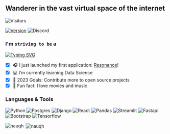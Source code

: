 ## Wanderer in the vast virtual space of the internet 

![Visitors](https://komarev.com/ghpvc/?username=nauqh&color=0ddfff&style=for-the-badge&label=PROFILE+VIEWS)

[![Version](https://img.shields.io/badge/nauqh-V2.0.0-blue?style=for-the-badge)](https://nauqh.github.io)
![Discord](https://img.shields.io/discord/574921006817476608.svg?label=Discord&logo=Discord&colorB=7289da&style=for-the-badge&logoColor=white)

### I'm `striving to be` a

[![Typing SVG](https://readme-typing-svg.demolab.com/?lines=Software+Engineer;Data+Engineer&color=64FFDA&background=0A192F&center=true)](https://git.io/typing-svg)

- [x] 🎧 I just launched my first application: [Resonance][resonance]!
- [x] :computer: I’m currently learning Data Science 
- [x] 📌 2023 Goals: Contribute more to open source projects
- [x] 📝 Fun fact: I love movies and music

### Languages & Tools

![Python](https://img.shields.io/badge/python%20-%2314354C.svg?&style=for-the-badge&logo=python&logoColor=white&colorB=0077b6)
![Postgres](https://img.shields.io/badge/postgres-%23316192.svg?style=for-the-badge&logo=postgresql&logoColor=white&colorB=5ab1bb)
![Django](https://img.shields.io/badge/django-%23092E20.svg?style=for-the-badge&logo=django&logoColor=white&colorB=a98467)
![React](https://img.shields.io/badge/react-%2320232a.svg?style=for-the-badge&logo=react&logoColor=white&colorB=a3b18a)
![Pandas](https://img.shields.io/badge/pandas-%23150458.svg?style=for-the-badge&logo=pandas&logoColor=white&colorB=a5c882)
![Streamlit](https://img.shields.io/badge/Streamlit%20-%2300599C.svg?&style=for-the-badge&logo=streamlit&colorB=f7dd72)
![Fastapi](https://img.shields.io/badge/FastAPI-005571?style=for-the-badge&logo=fastapi&logoColor=white&colorB=c8b6ff)
![Bootstrap](https://img.shields.io/badge/bootstrap-%238511FA.svg?style=for-the-badge&logo=bootstrap&logoColor=white)
![Tensorflow](https://img.shields.io/badge/TensorFlow-%23FF6F00.svg?style=for-the-badge&logo=TensorFlow&logoColor=white)

<p>
<p><img align="left" src="https://github-readme-stats.vercel.app/api/top-langs/?username=nauqh&layout=compact" alt="nauqh" /></p>

<p>&nbsp;<img align="center" src="https://github-readme-stats.vercel.app/api?username=nauqh&show_icons=true" alt="nauqh" /></p>


[resonance]: https://resonances.streamlit.app/